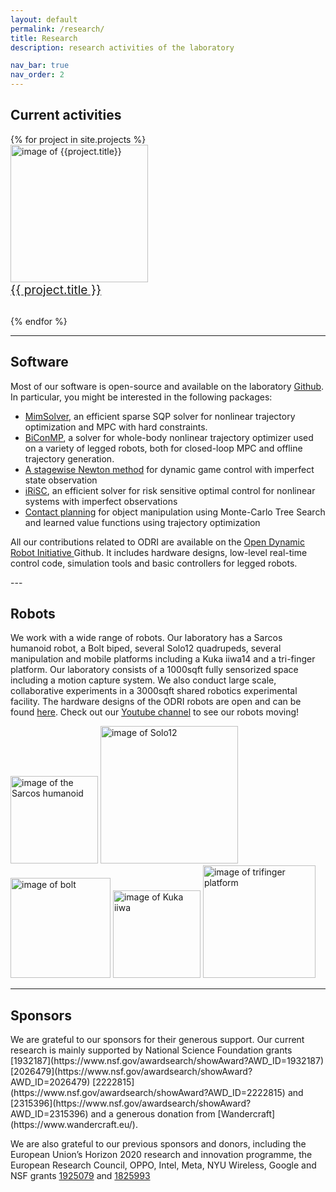 ```yaml
---
layout: default
permalink: /research/
title: Research
description: research activities of the laboratory

nav_bar: true
nav_order: 2
---
```


<h2 id="research">Current activities</h2>
<div class="row align-items-top justify-content-around">
    {% for project in site.projects  %}
    <div class="col-sm-12 col-md-4 col-lg-4 text-center" style="padding-bottom: 30px">
        <a href="{{ project.url | prepend: site.baseurl}}">
        <div class="row align-items-top">
        <div class="col-sm-12">
            <img src="{{ project.image | prepend: '/assets/img/' | prepend: site.baseurl }}" alt="image of {{project.title}}" class="img-fluid" style="width:220px; height=auto">
        </div>
            <div class="col-sm-12" style="font-size: 1.2rem;">{{ project.title }}</div>
        </div>
        </a>
    </div>
    {% endfor %}
</div>

---

<h2 id="software">Software</h2>
<p>Most of our software is open-source and available on the laboratory <a href="https://github.com/machines-in-motion">Github</a>. In particular, you might be interested in the following packages:    
    <ul>
        <li><a href="https://github.com/machines-in-motion/mim_solvers">MimSolver</a>, an efficient sparse SQP solver for nonlinear trajectory optimization and MPC with hard constraints.</li>
        <li><a href="https://github.com/machines-in-motion/biconvex_mpc">BiConMP</a>, a solver for whole-body nonlinear trajectory optimizer used on a variety of legged robots, both for closed-loop MPC and offline trajectory generation.</li>
        <li><a href="https://github.com/machines-in-motion/dynamic_game_optimizer">A stagewise Newton method</a> for dynamic game control with imperfect state observation</li>
        <li><a href="https://github.com/machines-in-motion/irisc">iRiSC</a>, an efficient solver for risk sensitive optimal control for nonlinear systems with imperfect observations</li>
        <li><a href="https://github.com/machines-in-motion/contact_mcts">Contact planning</a> for object manipulation using Monte-Carlo Tree Search and learned value functions using trajectory optimization</li>
    </ul> 
All our contributions related to ODRI are available on the
      <a href="https://github.com/open-dynamic-robot-initiative">
        Open Dynamic Robot Initiative
      </a> Github. It includes hardware designs, low-level real-time control code, simulation tools and basic controllers for legged robots.
</p>
---

<h2 id="robots">Robots</h2>
<p>We work with a wide range of robots. Our laboratory has a Sarcos humanoid robot, a Bolt biped, several Solo12 quadrupeds, several manipulation and mobile platforms including a Kuka iiwa14 and a tri-finger platform.
Our laboratory consists of a 1000sqft fully sensorized space including a motion capture system. We also conduct large scale, collaborative experiments in a 3000sqft shared robotics experimental facility. The hardware designs
of the ODRI robots are open and can be found <a href="https://github.com/open-dynamic-robot-initiative/open_robot_actuator_hardware">here</a>. Check out our <a href="{{ site.youtube_link }}">Youtube channel</a> to see our robots moving!
</p>
<div class="container text-center">
        <img src="{{ 'sarcos.jpg' | prepend: '/assets/img/robots/' | prepend: site.baseurl }}" alt="image of the Sarcos humanoid" class="img-fluid" style="width:140px; height=auto">
        <img src="{{ 'solo12.jpg' | prepend: '/assets/img/robots/' | prepend: site.baseurl }}" alt="image of Solo12" class="img-fluid" style="width:220px; height=auto">
        <img src="{{ 'bolt.jpg' | prepend: '/assets/img/robots/' | prepend: site.baseurl }}" alt="image of bolt" class="img-fluid" style="width:160px; height=auto">
        <img src="{{ 'iiwa.jpg' | prepend: '/assets/img/robots/' | prepend: site.baseurl }}" alt="image of Kuka iiwa" class="img-fluid" style="width:140px; height=auto">
        <img src="{{ 'trifinger.jpg' | prepend: '/assets/img/robots/' | prepend: site.baseurl }}" alt="image of trifinger platform" class="img-fluid" style="width:180px; height=auto">
</div>

---

<h2 id="sponsors">Sponsors</h2>
We are grateful to our sponsors for their generous support.
Our current research is mainly supported by National Science Foundation grants
[1932187](https://www.nsf.gov/awardsearch/showAward?AWD_ID=1932187)
[2026479](https://www.nsf.gov/awardsearch/showAward?AWD_ID=2026479)
[2222815](https://www.nsf.gov/awardsearch/showAward?AWD_ID=2222815) and
[2315396](https://www.nsf.gov/awardsearch/showAward?AWD_ID=2315396)
and a generous donation from [Wandercraft](https://www.wandercraft.eu/). 

We are also grateful to our previous sponsors and donors, including the European Union’s Horizon 2020 research and innovation programme, the European Research Council,
OPPO, Intel, Meta, NYU Wireless, Google and NSF grants [1925079](https://www.nsf.gov/awardsearch/showAward?AWD_ID=1925079) and [1825993](https://www.nsf.gov/awardsearch/showAward?AWD_ID=1825993)